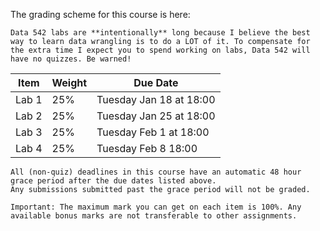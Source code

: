The grading scheme for this course is here:

```{attention} 
Data 542 labs are **intentionally** long because I believe the best way to learn data wrangling is to do a LOT of it. To compensate for the extra time I expect you to spend working on labs, Data 542 will have no quizzes. Be warned!
```

| Item  | Weight | Due Date                |
|-------|--------|-------------------------|
| Lab 1 | 25%    | Tuesday Jan 18 at 18:00 |
| Lab 2 | 25%    | Tuesday Jan 25 at 18:00 |
| Lab 3 | 25%    | Tuesday Feb 1 at 18:00  |
| Lab 4 | 25%    | Tuesday Feb 8 18:00     |

```{attention} 
All (non-quiz) deadlines in this course have an automatic 48 hour grace period after the due dates listed above.
Any submissions submitted past the grace period will not be graded.
```

```{note}
Important: The maximum mark you can get on each item is 100%. Any available bonus marks are not transferable to other assignments.
```